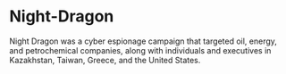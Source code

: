 # Night-Dragon
Night Dragon was a cyber espionage campaign that targeted oil, energy, and petrochemical companies, along with individuals and executives in Kazakhstan, Taiwan, Greece, and the United States. 
